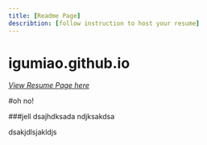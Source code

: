 ```yaml
---
title: [Readme Page]
describtion: [follow instruction to host your resume]
---
```


# igumiao.github.io

[*View Resume Page here*](https://igumiao.github.io/R)

#oh no!


###jell
dsajhdksada
ndjksakdsa


dsakjdlsjakldjs
